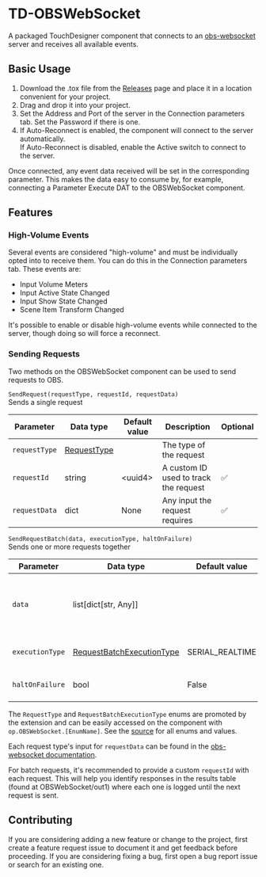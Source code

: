 # TD-OBSWebSocket

A packaged TouchDesigner component that connects to an [obs-websocket][5] server and receives all available events.

## Basic Usage

1. Download the .tox file from the [Releases][4] page and place it in a location convenient for your project.
2. Drag and drop it into your project.
3. Set the Address and Port of the server in the Connection parameters tab. Set the Password if there is one.
4. If Auto-Reconnect is enabled, the component will connect to the server automatically.  
   If Auto-Reconnect is disabled, enable the Active switch to connect to the server.

Once connected, any event data received will be set in the corresponding parameter. This makes the data easy to consume by, for example, connecting a Parameter Execute DAT to the OBSWebSocket component.

## Features

### High-Volume Events

Several events are considered "high-volume" and must be individually opted into to receive them. You can do this in the Connection parameters tab. These events are:

- Input Volume Meters
- Input Active State Changed
- Input Show State Changed
- Scene Item Transform Changed

It's possible to enable or disable high-volume events while connected to the server, though doing so will force a reconnect.

### Sending Requests

Two methods on the OBSWebSocket component can be used to send requests to OBS.

`SendRequest(requestType, requestId, requestData)`  
Sends a single request

| Parameter | Data type | Default value | Description | Optional |
| -- | -- | -- | -- | -- |
| `requestType` | [RequestType][2] | | The type of the request | |
| `requestId` | string | \<uuid4> | A custom ID used to track the request | :white_check_mark: |
| `requestData` | dict | None | Any input the request requires | :white_check_mark: |

`SendRequestBatch(data, executionType, haltOnFailure)`  
Sends one or more requests together

| Parameter | Data type | Default value | Description | Optional |
| -- | -- | -- | -- | -- |
| `data` | list[dict[str, Any]] | | A list of payloads taking the form of `SendRequest`'s parameters | |
| `executionType` | [RequestBatchExecutionType][3] | SERIAL_REALTIME | The request execution type | :white_check_mark: |
| `haltOnFailure` | bool | False | Stops the batch if one request fails | :white_check_mark: |

The `RequestType` and `RequestBatchExecutionType` enums are promoted by the extension and can be easily accessed on the component with `op.OBSWebSocket.[EnumName]`. See the [source](scripts/OBSEnums.py) for all enums and values.

Each request type's input for `requestData` can be found in the [obs-websocket documentation][1].

For batch requests, it's recommended to provide a custom `requestId` with each request. This will help you identify responses in the results table (found at OBSWebSocket/out1) where each one is logged until the next request is sent.

## Contributing

If you are considering adding a new feature or change to the project, first create a feature request issue to document it and get feedback before proceeding. If you are considering fixing a bug, first open a bug report issue or search for an existing one.

[1]: https://github.com/obsproject/obs-websocket/blob/master/docs/generated/protocol.md#general-requests
[2]: scripts/OBSEnums.py#L96
[3]: scripts/OBSEnums.py#L32
[4]: https://github.com/acdvs/TD-OBSWebSocket/releases
[5]: https://github.com/obsproject/obs-websocket